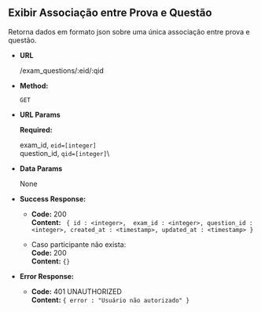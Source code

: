 **Exibir Associação entre Prova e Questão**
----

Retorna dados em formato json sobre uma única associação entre prova e questão. 

* **URL**

    /exam_questions/:eid/:qid

* **Method:**

    `GET`
  
*  **URL Params**

   **Required:**
 
    exam_id, `eid=[integer]` \
    question_id, `qid=[integer]`\

* **Data Params**

    None

* **Success Response:**

  * **Code:** 200 <br />
    **Content:** `
    {
        id : <integer>, 
        exam_id : <integer>,
        question_id : <integer>,
        created_at : <timestamp>,
        updated_at : <timestamp>
    }`

  * Caso participante não exista: <br/>
    **Code:** 200 <br />
    **Content:** `{}`
 
* **Error Response:**

  * **Code:** 401 UNAUTHORIZED <br />
    **Content:** `{ error : "Usuário não autorizado" }`

